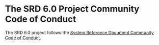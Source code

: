 # The SRD 6.0 Project Community Code of Conduct
The SRD 6.0 project follows the [System Reference Document Community Code of Conduct](https://github.com/system-reference-document/.github/blob/main/profile/CODE-OF-CONDUCT.md).
